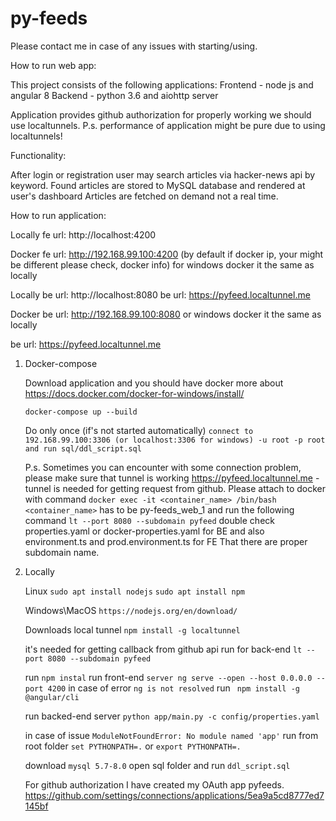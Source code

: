 # py-feeds


Please contact me in case of any issues with starting/using.


How to run web app:

This project consists of the following applications: 
   Frontend - node js and angular 8
   Backend - python 3.6 and aiohttp server 
   
   Application provides github authorization for properly working we should use localtunnels.
   P.s. performance of application might be pure due to using localtunnels! 

Functionality:
    
   After login or registration user may search articles via 
   hacker-news api by keyword.
   Found articles are stored to MySQL database and rendered at user's dashboard
   Articles are fetched on demand not a real time. 
 
How to run application:
  
  Locally
  fe url: http://localhost:4200
  
  Docker
  fe url: http://192.168.99.100:4200 (by default if docker ip, your might be different please check, docker info)
  for windows docker it the same as locally
 
  Locally
  be url: http://localhost:8080
  be url: https://pyfeed.localtunnel.me
  
  Docker
  be url: http://192.168.99.100:8080
  or windows docker it the same as locally
  
  be url: https://pyfeed.localtunnel.me
  

   1) Docker-compose
      
      Download application and you should have docker more about https://docs.docker.com/docker-for-windows/install/
   
      ```docker-compose up --build```
      
      Do only once (if's not started automatically)
      ```connect to 192.168.99.100:3306 (or localhost:3306 for windows) -u root -p root and run sql/ddl_script.sql```
      
      P.s. Sometimes you can encounter with some connection problem, please make sure that tunnel is working
        https://pyfeed.localtunnel.me - tunnel is needed for getting request from github.
        Please attach to docker with command ```docker exec -it <container_name> /bin/bash```
        ```<container_name>``` has to be py-feeds_web_1 
        and run the following command ```lt --port 8080 --subdomain pyfeed```
        double check properties.yaml or docker-properties.yaml for BE
        and also environment.ts and prod.environment.ts for FE
        That there are proper subdomain name.
   
   2) Locally
      
      Linux
      ```sudo apt install nodejs```
      ```sudo apt install npm```
      
      Windows\MacOS
      ```https://nodejs.org/en/download/```
      
      Downloads local tunnel
      ```npm install -g localtunnel```
      
      it's needed for getting callback from github api
      run for back-end ```lt --port 8080 --subdomain pyfeed```
      
      run ```npm instal```
      run front-end ```server ng serve --open --host 0.0.0.0 --port 4200```
      in case of error ```ng is not resolved``` run ``` npm install -g @angular/cli```
      
      run backed-end server ```python app/main.py -c config/properties.yaml```
      
      in case of issue ```ModuleNotFoundError: No module named 'app'```
      run from root folder ```set PYTHONPATH=.``` or ```export PYTHONPATH=.```
 
      download ```mysql 5.7-8.0```
      open sql folder and run ```ddl_script.sql```
      
      For github authorization I have created my OAuth app pyfeeds.
      https://github.com/settings/connections/applications/5ea9a5cd8777ed7145bf
    
 
